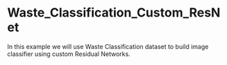 # Waste_Classification_Custom_ResNet
In this example we will use Waste Classification dataset to build image classifier using custom Residual Networks. 


